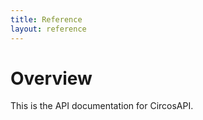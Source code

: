 ```yaml
---
title: Reference
layout: reference
---
```


# Overview
This is the API documentation for CircosAPI. 

